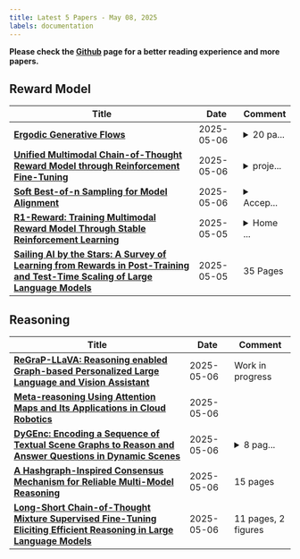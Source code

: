 ```yaml
---
title: Latest 5 Papers - May 08, 2025
labels: documentation
---
```

**Please check the [Github](https://github.com/dingyue772/DailyArxiv) page for a better reading experience and more papers.**

## Reward Model
| **Title** | **Date** | **Comment** |
| --- | --- | --- |
| **[Ergodic Generative Flows](http://arxiv.org/abs/2505.03561v1)** | 2025-05-06 | <details><summary>20 pa...</summary><p>20 pages, 5 figures, 1 table, accepted at ICML 2025</p></details> |
| **[Unified Multimodal Chain-of-Thought Reward Model through Reinforcement Fine-Tuning](http://arxiv.org/abs/2505.03318v1)** | 2025-05-06 | <details><summary>proje...</summary><p>project page: https://codegoat24.github.io/UnifiedReward/think</p></details> |
| **[Soft Best-of-n Sampling for Model Alignment](http://arxiv.org/abs/2505.03156v1)** | 2025-05-06 | <details><summary>Accep...</summary><p>Accepted for presentation at the 2025 IEEE International Symposium on Information Theory (ISIT 2025)</p></details> |
| **[R1-Reward: Training Multimodal Reward Model Through Stable Reinforcement Learning](http://arxiv.org/abs/2505.02835v1)** | 2025-05-05 | <details><summary>Home ...</summary><p>Home page: https://github.com/yfzhang114/r1_reward</p></details> |
| **[Sailing AI by the Stars: A Survey of Learning from Rewards in Post-Training and Test-Time Scaling of Large Language Models](http://arxiv.org/abs/2505.02686v1)** | 2025-05-05 | 35 Pages |

## Reasoning
| **Title** | **Date** | **Comment** |
| --- | --- | --- |
| **[ReGraP-LLaVA: Reasoning enabled Graph-based Personalized Large Language and Vision Assistant](http://arxiv.org/abs/2505.03654v1)** | 2025-05-06 | Work in progress |
| **[Meta-reasoning Using Attention Maps and Its Applications in Cloud Robotics](http://arxiv.org/abs/2505.03587v1)** | 2025-05-06 |  |
| **[DyGEnc: Encoding a Sequence of Textual Scene Graphs to Reason and Answer Questions in Dynamic Scenes](http://arxiv.org/abs/2505.03581v1)** | 2025-05-06 | <details><summary>8 pag...</summary><p>8 pages, 5 figures, 6 tables</p></details> |
| **[A Hashgraph-Inspired Consensus Mechanism for Reliable Multi-Model Reasoning](http://arxiv.org/abs/2505.03553v1)** | 2025-05-06 | 15 pages |
| **[Long-Short Chain-of-Thought Mixture Supervised Fine-Tuning Eliciting Efficient Reasoning in Large Language Models](http://arxiv.org/abs/2505.03469v1)** | 2025-05-06 | 11 pages, 2 figures |

